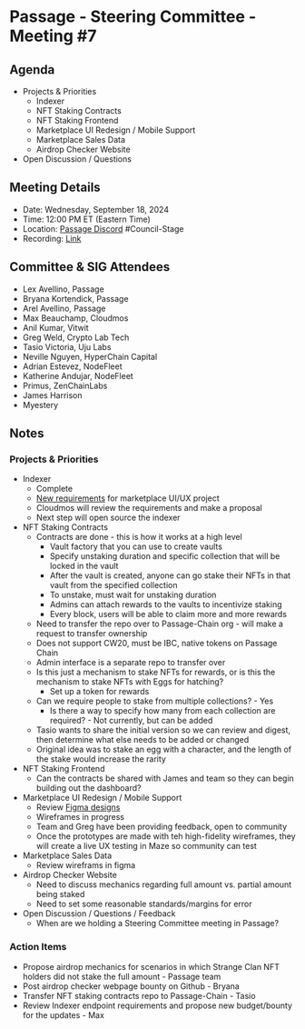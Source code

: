 # Passage - Steering Committee - Meeting #7

## Agenda
- Projects & Priorities
  - Indexer
  - NFT Staking Contracts
  - NFT Staking Frontend
  - Marketplace UI Redesign / Mobile Support
  - Marketplace Sales Data
  - Airdrop Checker Website
- Open Discussion / Questions

## Meeting Details
- Date: Wednesday, September 18, 2024
- Time: 12:00 PM ET (Eastern Time)
- Location: [Passage Discord](https://discord.gg/passage) #Council-Stage
- Recording: [Link](https://youtu.be/0HUJ4VEOovI?si=2znENEsj031vzLfI)

## Committee & SIG Attendees
- Lex Avellino, Passage
- Bryana Kortendick, Passage
- Arel Avellino, Passage
- Max Beauchamp, Cloudmos
- Anil Kumar, Vitwit
- Greg Weld, Crypto Lab Tech
- Tasio Victoria, Uju Labs
- Neville Nguyen, HyperChain Capital
- Adrian Estevez, NodeFleet
- Katherine Andujar, NodeFleet
- Primus, ZenChainLabs
- James Harrison
- Myestery

##  Notes
### Projects & Priorities
- Indexer
  - Complete
  - [New requirements](https://docs.google.com/document/d/1jiqYcT7Ax_6gtuWXYL5GwbGZnuJWPPflyEVbS9ujtUc/edit?tab=t.0#heading=h.1l82p8qetnp6) for marketplace UI/UX project
  - Cloudmos will review the requirements and make a proposal
  - Next step will open source the indexer
- NFT Staking Contracts
  - Contracts are done - this is how it works at a high level
    - Vault factory that you can use to create vaults
    - Specify unstaking duration and specific collection that will be locked in the vault
    - After the vault is created, anyone can go stake their NFTs in that vault from the specified collection
    - To unstake, must wait for unstaking duration
    - Admins can attach rewards to the vaults to incentivize staking
    - Every block, users will be able to claim more and more rewards
  - Need to transfer the repo over to Passage-Chain org - will make a request to transfer ownership
  - Does not support CW20, must be IBC, native tokens on Passage Chain
  - Admin interface is a separate repo to transfer over
  - Is this just a mechanism to stake NFTs for rewards, or is this the mechanism to stake NFTs with Eggs for hatching?
    - Set up a token for rewards
  - Can we require people to stake from multiple collections? - Yes
    - Is there a way to specify how many from each collection are required? - Not currently, but can be added
  - Tasio wants to share the initial version so we can review and digest, then determine what else needs to be added or changed
  - Original idea was to stake an egg with a character, and the length of the stake would increase the rarity
- NFT Staking Frontend
  - Can the contracts be shared with James and team so they can begin building out the dashboard?
- Marketplace UI Redesign / Mobile Support
  - Review [Figma designs](https://www.figma.com/design/kbJ1aUj8OzzRdqK74PWFeG/Marketplace-UI)
  - Wireframes in progress
  - Team and Greg have been providing feedback, open to community
  - Once the prototypes are made with teh high-fidelity wireframes, they will create a live UX testing in Maze so community can test
- Marketplace Sales Data
  - Review wireframs in figma
- Airdrop Checker Website
  - Need to discuss mechanics regarding full amount vs. partial amount being staked
  - Need to set some reasonable standards/margins for error
- Open Discussion / Questions / Feedback
  - When are we holding a Steering Committee meeting in Passage?

### Action Items
- Propose airdrop mechanics for scenarios in which Strange Clan NFT holders did not stake the full amount - Passage team
- Post airdrop checker webpage bounty on Github - Bryana
- Transfer NFT staking contracts repo to Passage-Chain - Tasio
- Review Indexer endpoint requirements and propose new budget/bounty for the updates - Max 

